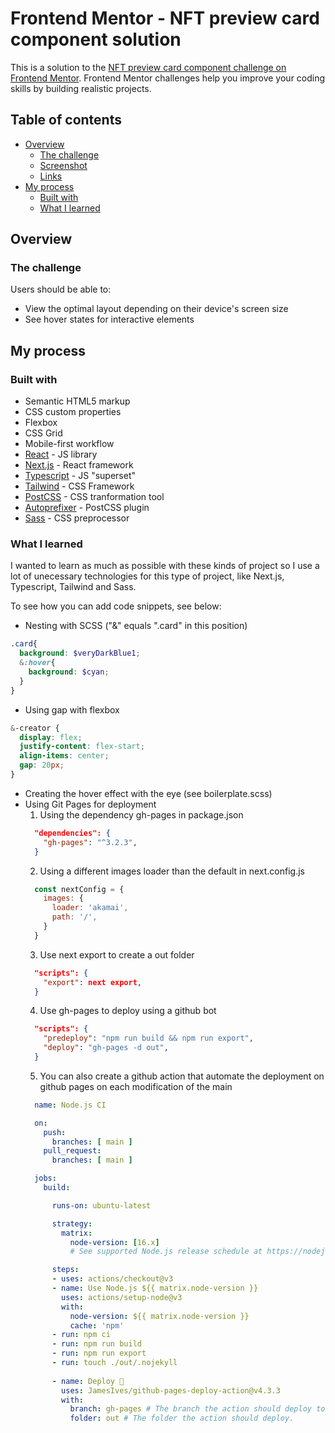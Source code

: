 # Frontend Mentor - NFT preview card component solution

This is a solution to the [NFT preview card component challenge on Frontend Mentor](https://www.frontendmentor.io/challenges/nft-preview-card-component-SbdUL_w0U). Frontend Mentor challenges help you improve your coding skills by building realistic projects. 

## Table of contents

- [Overview](#overview)
  - [The challenge](#the-challenge)
  - [Screenshot](#screenshot)
  - [Links](#links)
- [My process](#my-process)
  - [Built with](#built-with)
  - [What I learned](#what-i-learned)

## Overview
### The challenge

Users should be able to:

- View the optimal layout depending on their device's screen size
- See hover states for interactive elements
## My process

### Built with

- Semantic HTML5 markup
- CSS custom properties
- Flexbox
- CSS Grid
- Mobile-first workflow
- [React](https://reactjs.org/) - JS library
- [Next.js](https://nextjs.org/) - React framework
- [Typescript](https://www.typescriptlang.org/) - JS "superset"
- [Tailwind](https://tailwindcss.com/) - CSS Framework
- [PostCSS](https://postcss.org/) - CSS tranformation tool
- [Autoprefixer](https://www.npmjs.com/package/autoprefixer) - PostCSS plugin
- [Sass](https://sass-lang.com/) - CSS preprocessor

### What I learned

I wanted to learn as much as possible with these kinds of project so I use a lot of unecessary technologies for this type of project,
like Next.js, Typescript, Tailwind and Sass.

To see how you can add code snippets, see below:

- Nesting with SCSS ("&" equals ".card" in this position)
```scss
.card{
  background: $veryDarkBlue1;
  &:hover{
    background: $cyan;
  }
}
```
- Using gap with flexbox
```scss
&-creator {
  display: flex;
  justify-content: flex-start;
  align-items: center;
  gap: 20px;
}
```
- Creating the hover effect with the eye (see boilerplate.scss)
- Using Git Pages for deployment
  1. Using the dependency gh-pages in package.json
    ```json
      "dependencies": {
        "gh-pages": "^3.2.3",
      }
    ```
  2. Using a different images loader than the default in next.config.js
    ```js
      const nextConfig = {
        images: {
          loader: 'akamai',
          path: '/',
        }
      }
    ```
  3. Use next export to create a out folder
    ```json
      "scripts": {
        "export": next export,
      }
    ```
  4. Use gh-pages to deploy using a github bot
    ```json
      "scripts": {
        "predeploy": "npm run build && npm run export",
        "deploy": "gh-pages -d out",
      }
    ```
  5. You can also create a github action that automate the deployment on github pages on each modification of the main
  ```yml
    name: Node.js CI

    on:
      push:
        branches: [ main ]
      pull_request:
        branches: [ main ]

    jobs:
      build:

        runs-on: ubuntu-latest

        strategy:
          matrix:
            node-version: [16.x]
            # See supported Node.js release schedule at https://nodejs.org/en/about/releases/

        steps:
        - uses: actions/checkout@v3
        - name: Use Node.js ${{ matrix.node-version }}
          uses: actions/setup-node@v3
          with:
            node-version: ${{ matrix.node-version }}
            cache: 'npm'
        - run: npm ci
        - run: npm run build
        - run: npm run export
        - run: touch ./out/.nojekyll
        
        - name: Deploy 🚀
          uses: JamesIves/github-pages-deploy-action@v4.3.3
          with:
            branch: gh-pages # The branch the action should deploy to.
            folder: out # The folder the action should deploy.
  ```


